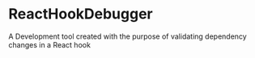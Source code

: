 # ReactHookDebugger
A Development tool created with the purpose of validating dependency changes in a React hook
